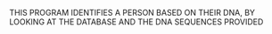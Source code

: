 THIS PROGRAM IDENTIFIES A PERSON BASED ON THEIR DNA, BY LOOKING AT THE DATABASE AND THE DNA SEQUENCES PROVIDED
